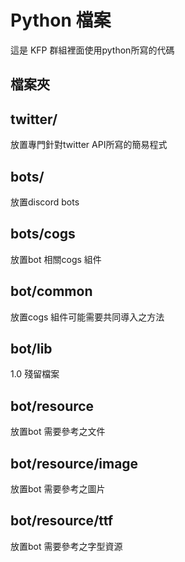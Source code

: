 # Python 檔案

這是 KFP 群組裡面使用python所寫的代碼

## 檔案夾

twitter/ 
---
放置專門針對twitter API所寫的簡易程式

bots/
---
放置discord bots

bots/cogs
---
放置bot 相關cogs 組件

bot/common
---
放置cogs 組件可能需要共同導入之方法

bot/lib
---
1.0 殘留檔案

bot/resource
---
放置bot 需要參考之文件

bot/resource/image
---
放置bot 需要參考之圖片

bot/resource/ttf
---
放置bot 需要參考之字型資源